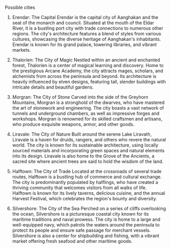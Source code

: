 
Possible cities

1.  Erendar: The Capital Erendar is the capital city of Aanghakan and the seat of the monarch and council. Situated at the mouth of the Eldar River, it is a bustling port city with trade connections to numerous other regions. The city's architecture features a blend of styles from various cultures, showcasing the diverse heritage of Aanghakan's inhabitants. Erendar is known for its grand palace, towering libraries, and vibrant markets.

2.  Thalorien: The City of Magic Nestled within an ancient and enchanted forest, Thalorien is a center of magical learning and discovery. Home to the prestigious Arcane Academy, the city attracts mages, scholars, and alchemists from across the peninsula and beyond. Its architecture is heavily influenced by elven designs, featuring tall, slender buildings with intricate details and beautiful gardens.

3.  Morgran: The City of Stone Carved into the side of the Greyhorn Mountains, Morgran is a stronghold of the dwarves, who have mastered the art of stonework and engineering. The city boasts a vast network of tunnels and underground chambers, as well as impressive forges and workshops. Morgran is renowned for its skilled craftsmen and artisans, who produce exquisite weapons, armor, and other goods.

4.  Liravale: The City of Nature Built around the serene Lake Liravath, Liravale is a haven for druids, rangers, and others who revere the natural world. The city is known for its sustainable architecture, using locally sourced materials and incorporating green spaces and natural elements into its design. Liravale is also home to the Grove of the Ancients, a sacred site where ancient trees are said to hold the wisdom of the land.

5.  Halftown: The City of Trade Located at the crossroads of several trade routes, Halftown is a bustling hub of commerce and cultural exchange. The city is predominantly populated by halflings, who have created a thriving community that welcomes visitors from all walks of life. Halftown is known for its lively taverns, delicious cuisine, and the annual Harvest Festival, which celebrates the region's bounty and diversity.

6.  Silvershore: The City of the Sea Perched on a series of cliffs overlooking the ocean, Silvershore is a picturesque coastal city known for its maritime traditions and naval prowess. The city is home to a large and well-equipped navy, which patrols the waters around the peninsula to protect its people and ensure safe passage for merchant vessels. Silvershore is also a center for shipbuilding and fishing, with a vibrant market offering fresh seafood and other maritime goods.